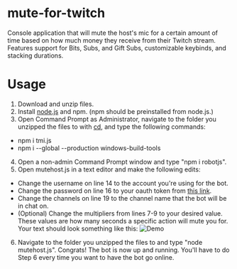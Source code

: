 # mute-for-twitch
Console application that will mute the host's mic for a certain amount of time based on how much money they receive from their Twitch stream. Features support for Bits, Subs, and Gift Subs, customizable keybinds, and stacking durations.
# Usage
1. Download and unzip files.
2. Install [node.js](https://nodejs.org/en/) and npm. (npm should be preinstalled from node.js.)
3. Open Command Prompt as Administrator, navigate to the folder you unzipped the files to with [cd](https://docs.microsoft.com/en-us/windows-server/administration/windows-commands/cd), and type the following commands:
  - npm i tmi.js
  - npm i --global --production windows-build-tools
4. Open a non-admin Command Prompt window and type "npm i robotjs".
5. Open mutehost.js in a text editor and make the following edits:
  - Change the username on line 14 to the account you're using for the bot.
  - Change the password on line 16 to your oauth token from [this link](https://twitchapps.com/tmi/).
  - Change the channels on line 19 to the channel name that the bot will be in chat on.
  - (Optional) Change the multipliers from lines 7-9 to your desired value. These values are how many seconds a specific action will mute you for.
 Your text should look something like this: ![Demo](https://cdn.discordapp.com/attachments/603730493074046978/743521744127787088/uh_uh_ye.png)
6. Navigate to the folder you unzipped the files to and type "node mutehost.js".
Congrats! The bot is now up and running. You'll have to do Step 6 every time you want to have the bot go online.
